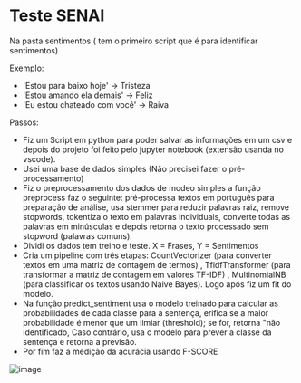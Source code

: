 # Teste SENAI



Na pasta sentimentos ( tem o primeiro script que é para identificar sentimentos)

Exemplo:

* 'Estou para baixo hoje' -> Tristeza
* 'Estou amando ela demais' -> Feliz
* 'Eu estou chateado com você' -> Raiva

Passos: 

* Fiz um Script em python para poder salvar as informações em um csv e depois do projeto foi feito pelo jupyter notebook  (extensão usanda no vscode).
* Usei uma base de dados simples (Não precisei fazer o pré-processamento)
* Fiz o preprocessamento dos dados de modeo simples a função preprocess faz o seguinte:  pré-processa textos em português para preparação de análise, usa stemmer para reduzir palavras raiz, remove stopwords, tokentiza o texto em palavras individuais, converte todas as palavras em minúsculas e depois retorna o texto processado sem stopword (palavras comuns).
* Dividi os dados tem treino e teste. X = Frases, Y = Sentimentos
* Cria um pipeline com três etapas:  CountVectorizer (para converter textos em uma matriz de contagem de termos)  , TfidfTransformer (para transformar a matriz de contagem em valores TF-IDF) , MultinomialNB (para classificar os textos usando Naive Bayes). 
Logo após fiz um fit do modelo.
* Na função predict_sentiment usa o modelo treinado para calcular as probabilidades de cada classe para a sentença, erifica se a maior probabilidade é menor que um limiar (threshold); se for, retorna "não identificado, Caso contrário, usa o modelo para prever a classe da sentença e retorna a previsão.
* Por fim faz a medição da acurácia usando F-SCORE


![image](https://github.com/user-attachments/assets/8de7d8dd-9e59-4f5f-8816-789f01f56b13)
